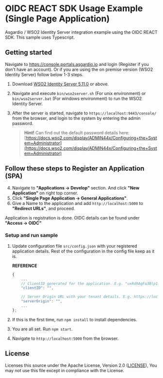 # OIDC REACT SDK Usage Example (Single Page Application)

Asgardio / WSO2 Identity Server integration example using the OIDC REACT SDK.
This sample uses Typescript.

## Getting started

Navigate to https://console.portals.asgardio.io and login (Register if you don't have an account). Or if you are using the on premise version (WSO2 Identity Server) follow below 1-3 steps.

1. Download [WSO2 Identity Server 5.11.0](https://github.com/wso2/product-is/releases) or above.
2. Navigate and execute `bin/wso2server.sh` (For unix environment) or `bin/wso2server.bat` (For windows environment) to run the WSO2 Identity Server.
3. After the server is started, navigate to `https://localhost:9443/console/` from the browser, and login to the system by entering the admin password.

   > **Hint!** Can find out the default password details here: [https://docs.wso2.com/display/ADMIN44x/Configuring+the+System+Administrator](https://docs.wso2.com/display/ADMIN44x/Configuring+the+System+Administrator)

**Follow these steps to Register an Application (SPA)**
---

4. Navigate to **"Applications -> Develop"** section. And click **"New Application"** on right top corner.
5. Click **"Single Page Application -> General Applications"**.
6. Give a Name to the application and add `http://localhost:5000` to **"Redirect URLs"**, and proceed.

Application is registration is done. OIDC details can be found under **"Access -> OIDC"**

### Setup and run sample

1. Update configuration file `src/config.json` with your registered application details. Rest of the configuration in the config file keep as it is.

    __REFERENCE__

    ```javascript
    {
        ...
        // ClientID generated for the application. E.g. "uxRd9AqFa3Blp1ASvKYaUizU7pca"
        "clientID": "",

        // Server Origin URL with your tenant details. E.g. https://localhost:9443 (WSO2 Identity Server) and https://asgardio.io/t/demo (Asgardio)
        "serverOrigin": "",
        ...
    };

2. If this is the first time, run `npm install` to install dependencies.
3. You are all set. Run `npm start`.
4. Navigate to `http://localhost:5000` from the browser.

## License

Licenses this source under the Apache License, Version 2.0 ([LICENSE](LICENSE)), You may not use this file except in compliance with the License.
